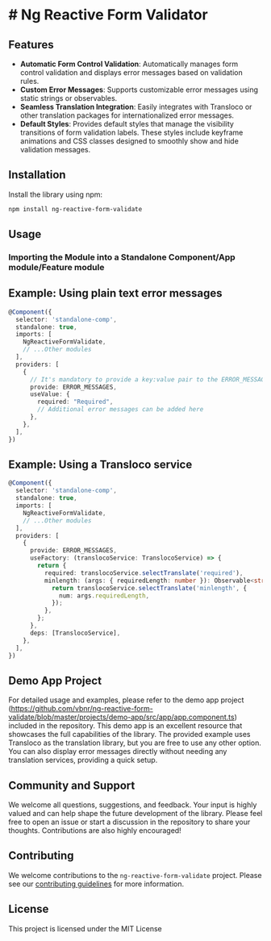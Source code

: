 # # Ng Reactive Form Validator

## Features

- **Automatic Form Control Validation**: Automatically manages form control validation and displays error messages based on validation rules.
- **Custom Error Messages**: Supports customizable error messages using static strings or observables.
- **Seamless Translation Integration**: Easily integrates with Transloco or other translation packages for internationalized error messages.
- **Default Styles**: Provides default styles that manage the visibility transitions of form validation labels. These styles include keyframe animations and CSS classes designed to smoothly show and hide validation messages.

## Installation

Install the library using npm:

```bash
npm install ng-reactive-form-validate
```

## Usage

### Importing the Module into a Standalone Component/App module/Feature module

## Example: Using plain text error messages

```typescript
@Component({
  selector: 'standalone-comp',
  standalone: true,
  imports: [
    NgReactiveFormValidate,
    // ...Other modules
  ],
  providers: [
    {
      // It's mandatory to provide a key:value pair to the ERROR_MESSAGES injection token
      provide: ERROR_MESSAGES,
      useValue: {
        required: "Required",
        // Additional error messages can be added here
      },
    },
  ],
})
```

## Example: Using a Transloco service

```typescript
@Component({
  selector: 'standalone-comp',
  standalone: true,
  imports: [
    NgReactiveFormValidate,
    // ...Other modules
  ],
  providers: [
    {
      provide: ERROR_MESSAGES,
      useFactory: (translocoService: TranslocoService) => {
        return {
          required: translocoService.selectTranslate('required'),
          minlength: (args: { requiredLength: number }): Observable<string> => {
            return translocoService.selectTranslate('minlength', {
              num: args.requiredLength,
            });
          },
        };
      },
      deps: [TranslocoService],
    },
  ],
})
```

## Demo App Project
For detailed usage and examples, please refer to the demo app project (https://github.com/vbnr/ng-reactive-form-validate/blob/master/projects/demo-app/src/app/app.component.ts) included in the repository. This demo app is an excellent resource that showcases 
the full capabilities of the library. The provided example uses Transloco as the translation library, but you are free to use any other option. 
You can also display error messages directly without needing any translation services, providing a quick setup.

## Community and Support
 We welcome all questions, suggestions, and feedback. Your input is highly valued and can help shape the future development of the library. 
 Please feel free to open an issue or start a discussion in the repository to share your thoughts. Contributions are also highly encouraged!

## Contributing
We welcome contributions to the `ng-reactive-form-validate` project. Please see our [contributing guidelines](CONTRIBUTING.md) for more information.

## License
This project is licensed under the MIT License
